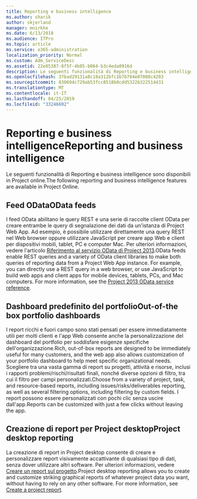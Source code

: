 ```yaml
---
title: Reporting e business intelligence
ms.author: sharik
author: skjerland
manager: mnirkhe
ms.date: 6/13/2018
ms.audience: ITPro
ms.topic: article
ms.service: o365-administration
localization_priority: Normal
ms.custom: Adm_ServiceDesc
ms.assetid: 22e85387-8f5f-4b85-b064-b3c4eda8916d
description: Le seguenti funzionalità di Reporting e business intelligence sono disponibili in Project online.
ms.openlocfilehash: 37bad29131a8c18a312bfc1b7b784e07080c4203
ms.sourcegitcommit: 830694c729ab53fcc8518b0cdd5322b322514431
ms.translationtype: MT
ms.contentlocale: it-IT
ms.lasthandoff: 04/25/2019
ms.locfileid: "33246692"
---
```

# <a name="reporting-and-business-intelligence"></a><span data-ttu-id="a7e18-103">Reporting e business intelligence</span><span class="sxs-lookup"><span data-stu-id="a7e18-103">Reporting and business intelligence</span></span>

<span data-ttu-id="a7e18-104">Le seguenti funzionalità di Reporting e business intelligence sono disponibili in Project online.</span><span class="sxs-lookup"><span data-stu-id="a7e18-104">The following reporting and business intelligence features are available in Project Online.</span></span>
  
## <a name="odata-feeds"></a><span data-ttu-id="a7e18-105">Feed OData</span><span class="sxs-lookup"><span data-stu-id="a7e18-105">OData feeds</span></span>
<span data-ttu-id="a7e18-106"><a name="bkmk_ODataFeeds"> </a></span><span class="sxs-lookup"><span data-stu-id="a7e18-106"></span></span>

<span data-ttu-id="a7e18-p101">I feed OData abilitano le query REST e una serie di raccolte client OData per creare entrambe le query di segnalazione dei dati da un'istanza di Project Web App. Ad esempio, è possibile utilizzare direttamente una query REST nel Web browser oppure utilizzare JavaScript per creare app Web e client per dispositivi mobili, tablet, PC e computer Mac. Per ulteriori informazioni, vedere l'articolo [Riferimento al servizio OData di Project 2013](http://go.microsoft.com/fwlink/?LinkID=823655&amp;clcid=0x409).</span><span class="sxs-lookup"><span data-stu-id="a7e18-p101">OData feeds enable REST queries and a variety of OData client libraries to make both queries of reporting data from a Project Web App instance. For example, you can directly use a REST query in a web browser, or use JavaScript to build web apps and client apps for mobile devices, tablets, PCs, and Mac computers. For more information, see the [Project 2013 OData service reference](http://go.microsoft.com/fwlink/?LinkID=823655&amp;clcid=0x409).</span></span>
  
## <a name="out-of-the-box-portfolio-dashboards"></a><span data-ttu-id="a7e18-110">Dashboard predefinito del portfolio</span><span class="sxs-lookup"><span data-stu-id="a7e18-110">Out-of-the box portfolio dashboards</span></span>
<span data-ttu-id="a7e18-111"><a name="bkmk_OutOfTheBoxPortfolioDashboards"> </a></span><span class="sxs-lookup"><span data-stu-id="a7e18-111"></span></span>

<span data-ttu-id="a7e18-112">I report ricchi e fuori campo sono stati pensati per essere immediatamente utili per molti clienti e l'app Web consente anche la personalizzazione del dashboard del portfolio per soddisfare esigenze specifiche dell'organizzazione.</span><span class="sxs-lookup"><span data-stu-id="a7e18-112">Rich, out-of-box reports are designed to be immediately useful for many customers, and the web app also allows customization of your portfolio dashboard to help meet specific organizational needs.</span></span> <span data-ttu-id="a7e18-113">Scegliere tra una vasta gamma di report su progetti, attività e risorse, inclusi i rapporti problemi/rischi/risultati finali, nonché diverse opzioni di filtro, tra cui il filtro per campi personalizzati.</span><span class="sxs-lookup"><span data-stu-id="a7e18-113">Choose from a variety of project, task, and resource-based reports, including issues/risks/deliverables reporting, as well as several filtering options, including filtering by custom fields.</span></span> <span data-ttu-id="a7e18-114">I report possono essere personalizzati con pochi clic senza uscire dall'app.</span><span class="sxs-lookup"><span data-stu-id="a7e18-114">Reports can be customized with just a few clicks without leaving the app.</span></span> 
  
## <a name="project-desktop-reporting"></a><span data-ttu-id="a7e18-115">Creazione di report per Project desktop</span><span class="sxs-lookup"><span data-stu-id="a7e18-115">Project desktop reporting</span></span>
<span data-ttu-id="a7e18-116"><a name="bkmk_ProjectDesktopReporting"> </a></span><span class="sxs-lookup"><span data-stu-id="a7e18-116"></span></span>

<span data-ttu-id="a7e18-p103">La creazione di report in Project desktop consente di creare e personalizzare report visivamente accattivante di qualsiasi tipo di dati, senza dover utilizzare altri software. Per ulteriori informazioni, vedere [Creare un report sul progetto](http://go.microsoft.com/fwlink/?LinkID=823657&amp;clcid=0x409).</span><span class="sxs-lookup"><span data-stu-id="a7e18-p103">Project desktop reporting allows you to create and customize striking graphical reports of whatever project data you want, without having to rely on any other software. For more information, see [Create a project report](http://go.microsoft.com/fwlink/?LinkID=823657&amp;clcid=0x409).</span></span>
  

